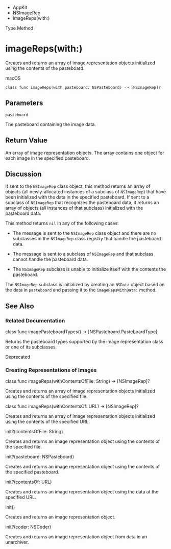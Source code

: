 

- AppKit
- NSImageRep
-  imageReps(with:) 

Type Method

# imageReps(with:)

Creates and returns an array of image representation objects initialized using the contents of the pasteboard.

macOS

``` source
class func imageReps(with pasteboard: NSPasteboard) -> [NSImageRep]?
```

## Parameters 

`pasteboard`  

The pasteboard containing the image data.

## Return Value

An array of image representation objects. The array contains one object for each image in the specified pasteboard.

## Discussion

If sent to the `NSImageRep` class object, this method returns an array of objects (all newly-allocated instances of a subclass of `NSImageRep`) that have been initialized with the data in the specified pasteboard. If sent to a subclass of `NSImageRep` that recognizes the pasteboard data, it returns an array of objects (all instances of that subclass) initialized with the pasteboard data.

This method returns `nil` in any of the following cases:

- The message is sent to the `NSImageRep` class object and there are no subclasses in the `NSImageRep` class registry that handle the pasteboard data.

- The message is sent to a subclass of `NSImageRep` and that subclass cannot handle the pasteboard data.

- The `NSImageRep` subclass is unable to initialize itself with the contents the pasteboard.

The `NSImageRep` subclass is initialized by creating an `NSData` object based on the data in `pasteboard` and passing it to the `imageRepsWithData:` method.

## See Also

### Related Documentation

class func imagePasteboardTypes() -> [NSPasteboard.PasteboardType]

Returns the pasteboard types supported by the image representation class or one of its subclasses.

Deprecated

### Creating Representations of Images

class func imageReps(withContentsOfFile: String) -> [NSImageRep]?

Creates and returns an array of image representation objects initialized using the contents of the specified file.

class func imageReps(withContentsOf: URL) -> [NSImageRep]?

Creates and returns an array of image representation objects initialized using the contents of the specified URL.

init?(contentsOfFile: String)

Creates and returns an image representation object using the contents of the specified file.

init?(pasteboard: NSPasteboard)

Creates and returns an image representation object using the contents of the specified pasteboard.

init?(contentsOf: URL)

Creates and returns an image representation object using the data at the specified URL.

init()

Creates and returns an image representation object.

init?(coder: NSCoder)

Creates and returns an image representation object from data in an unarchiver.

